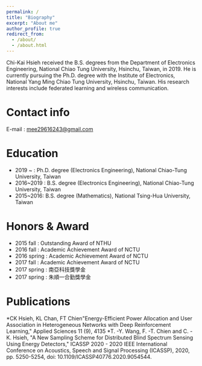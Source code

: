 ```yaml
---
permalink: /
title: "Biography"
excerpt: "About me"
author_profile: true
redirect_from: 
  - /about/
  - /about.html
---
```

Chi-Kai Hsieh received the B.S. degrees from the Department of Electronics Engineering, National Chiao Tung University, Hsinchu, Taiwan, in 2019. He is currently pursuing the Ph.D. degree with the Institute of Electronics, National Yang Ming Chiao Tung University, Hsinchu, Taiwan. His research interests include federated learning and wireless communication.

Contact info
======
E-mail : mee29616243@gmail.com

Education
======
* 2019 ~ : Ph.D. degree (Electronics Engineering), National Chiao-Tung University, Taiwan
* 2016~2019 : B.S. degree (Electronics Engineering), National Chiao-Tung University, Taiwan
* 2015~2016: B.S. degree (Mathematics), National Tsing-Hua University, Taiwan 

Honors & Award
======
* 2015 fall : Outstanding Award of NTHU
* 2016 fall : Academic Achievement Award of NCTU
* 2016 spring : Academic Achievement Award of NCTU
* 2017 fall : Academic Achievement Award of NCTU
* 2017 spring : 南亞科技獎學金
* 2017 spring : 朱順一合勤獎學金

Publications
======
*CK Hsieh, KL Chan, FT Chien"Energy-Efficient Power Allocation and User Association in Heterogeneous Networks with Deep Reinforcement Learning," Applied Sciences 11 (9), 4135
*T. -Y. Wang, F. -T. Chien and C. -K. Hsieh, "A New Sampling Scheme for Distributed Blind Spectrum Sensing Using Energy Detectors," ICASSP 2020 - 2020 IEEE International Conference on Acoustics, Speech and Signal Processing (ICASSP), 2020, pp. 5250-5254, doi: 10.1109/ICASSP40776.2020.9054544.
